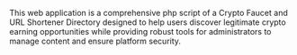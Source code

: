 This web application is a comprehensive php script of a Crypto Faucet and URL Shortener Directory designed to help users discover legitimate crypto earning opportunities while providing robust tools for administrators to manage content and ensure platform security.
